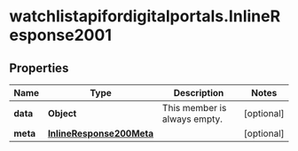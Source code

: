 # watchlistapifordigitalportals.InlineResponse2001

## Properties

Name | Type | Description | Notes
------------ | ------------- | ------------- | -------------
**data** | **Object** | This member is always empty. | [optional] 
**meta** | [**InlineResponse200Meta**](InlineResponse200Meta.md) |  | [optional] 


